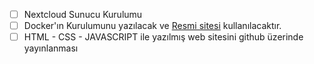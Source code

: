 - [ ]  Nextcloud Sunucu Kurulumu 
- [ ]  Docker'ın Kurulumunu yazılacak ve [Resmi sitesi](https://docs.docker.com/engine/install/ubuntu/) kullanılacaktır.
- [ ] HTML - CSS - JAVASCRIPT ile yazılmış web sitesini github üzerinde yayınlanması